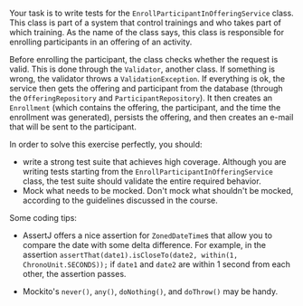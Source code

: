 Your task is to write tests for the `EnrollParticipantInOfferingService` class. This class is part of a system that control trainings and who takes part of which training. As the name of the class says, this class is responsible for enrolling participants in an offering of an activity.

Before enrolling the participant, the class checks whether the request is valid. This is done through the `Validator`, another class. If something is wrong, the validator throws a `ValidationException`. If everything is ok, the service then gets the offering and participant from the database (through the `OfferingRepository` and `ParticipantRepository`). It then creates an `Enrollment` (which contains the offering, the participant, and the time the enrollment was generated), persists the offering, and then creates an e-mail that will be sent to the participant.

In order to solve this exercise perfectly, you should: 

* write a strong test suite that achieves high coverage. Although you are writing tests starting from the `EnrollParticipantInOfferingService` class, the test suite should validate the entire required behavior. 
* Mock what needs to be mocked. Don't mock what shouldn't be mocked, according to the guidelines discussed in the course.

Some coding tips:

* AssertJ offers a nice assertion for `ZonedDateTime`s that allow you to compare the date with some delta difference. For example, in the assertion `assertThat(date1).isCloseTo(date2, within(1, ChronoUnit.SECONDS));` if `date1` and `date2` are within 1 second from each other, the assertion passes.

* Mockito's `never()`, `any()`, `doNothing()`, and `doThrow()` may be handy.
